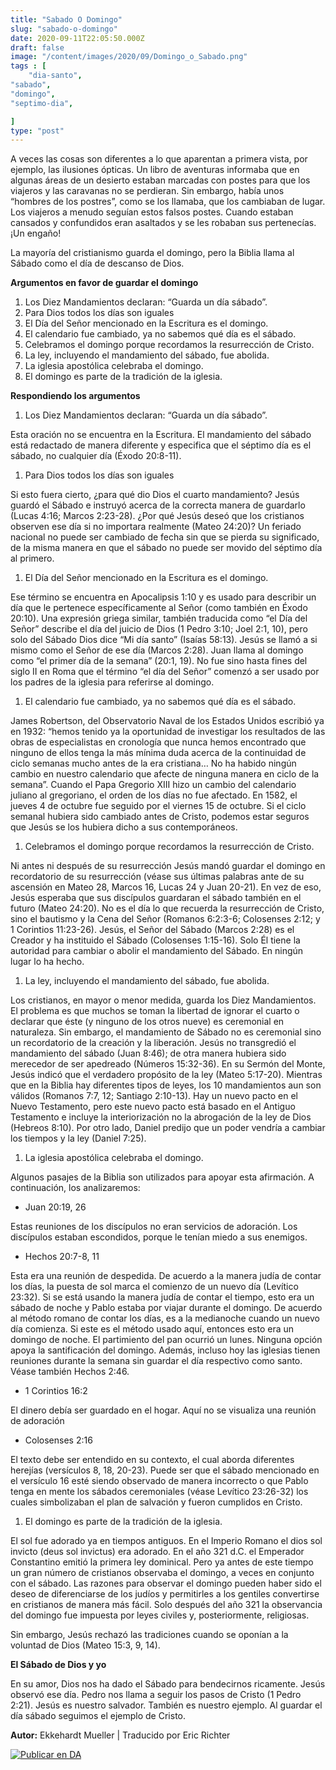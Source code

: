 ```yaml
---
title: "Sabado O Domingo"
slug: "sabado-o-domingo"
date: 2020-09-11T22:05:50.000Z
draft: false
image: "/content/images/2020/09/Domingo_o_Sabado.png"
tags : [
    "dia-santo",
"sabado",
"domingo",
"septimo-dia",

]
type: "post"
---
```


  A veces las cosas son diferentes a lo que aparentan a primera vista, por ejemplo, las ilusiones ópticas. Un libro de aventuras informaba que en algunas áreas de un desierto estaban marcadas con postes para que los viajeros y las caravanas no se perdieran. Sin embargo, había unos “hombres de los postres”, como se los llamaba, que los cambiaban de lugar. Los viajeros a menudo seguían estos falsos postes. Cuando estaban cansados y confundidos eran asaltados y se les robaban sus pertenecías. ¡Un engaño!

La mayoría del cristianismo guarda el domingo, pero la Biblia llama al Sábado como el día de descanso de Dios.

**Argumentos en favor de guardar el domingo**


1. Los Diez Mandamientos declaran: “Guarda un día sábado”.
2. Para Dios todos los días son iguales
3. El Día del Señor mencionado en la Escritura es el domingo.
4. El calendario fue cambiado, ya no sabemos qué día es el sábado.
5. Celebramos el domingo porque recordamos la resurrección de Cristo.
6. La ley, incluyendo el mandamiento del sábado, fue abolida.
7. La iglesia apostólica celebraba el domingo.
8. El domingo es parte de la tradición de la iglesia.

**Respondiendo los argumentos**


1. Los Diez Mandamientos declaran: “Guarda un día sábado”.

Esta oración no se encuentra en la Escritura. El mandamiento del sábado está redactado de manera diferente y especifica que el séptimo día es el sábado, no cualquier día (Éxodo 20:8-11).


1. Para Dios todos los días son iguales

Si esto fuera cierto, ¿para qué dio Dios el cuarto mandamiento? Jesús guardó el Sábado e instruyó acerca de la correcta manera de guardarlo (Lucas 4:16; Marcos 2:23-28). ¿Por qué Jesús deseó que los cristianos observen ese día si no importara realmente (Mateo 24:20)? Un feriado nacional no puede ser cambiado de fecha sin que se pierda su significado, de la misma manera en que el sábado no puede ser movido del séptimo día al primero.


1. El Día del Señor mencionado en la Escritura es el domingo.

Ese término se encuentra en Apocalipsis 1:10 y es usado para describir un día que le pertenece específicamente al Señor (como también en Éxodo 20:10). Una expresión griega similar, también traducida como “el Día del Señor” describe el día del juicio de Dios (1 Pedro 3:10; Joel 2:1, 10), pero solo del Sábado Dios dice “Mi día santo” (Isaías 58:13). Jesús se llamó a si mismo como el Señor de ese día (Marcos 2:28). Juan llama al domingo como “el primer día de la semana” (20:1, 19). No fue sino hasta fines del siglo II en Roma que el término “el día del Señor” comenzó a ser usado por los padres de la iglesia para referirse al domingo.


1. El calendario fue cambiado, ya no sabemos qué día es el sábado.

James Robertson, del Observatorio Naval de los Estados Unidos escribió ya en 1932: “hemos tenido ya la oportunidad de investigar los resultados de las obras de especialistas en cronología que nunca hemos encontrado que ninguno de ellos tenga la más mínima duda acerca de la continuidad de ciclo semanas mucho antes de la era cristiana… No ha habido ningún cambio en nuestro calendario que afecte de ninguna manera en ciclo de la semana”. Cuando el Papa Gregorio XIII hizo un cambio del calendario juliano al gregoriano, el orden de los días no fue afectado. En 1582, el jueves 4 de octubre fue seguido por el viernes 15 de octubre. Si el ciclo semanal hubiera sido cambiado antes de Cristo, podemos estar seguros que Jesús se los hubiera dicho a sus contemporáneos.


1. Celebramos el domingo porque recordamos la resurrección de Cristo.

Ni antes ni después de su resurrección Jesús mandó guardar el domingo en recordatorio de su resurrección (véase sus últimas palabras ante de su ascensión en Mateo 28, Marcos 16, Lucas 24 y Juan 20-21). En vez de eso, Jesús esperaba que sus discípulos guardaran el sábado también en el futuro (Mateo 24:20). No es el día lo que recuerda la resurrección de Cristo, sino el bautismo y la Cena del Señor (Romanos 6:2:3-6; Colosenses 2:12; y 1 Corintios 11:23-26). Jesús, el Señor del Sábado (Marcos 2:28) es el Creador y ha instituido el Sábado (Colosenses 1:15-16). Solo Él tiene la autoridad para cambiar o abolir el mandamiento del Sábado. En ningún lugar lo ha hecho.


1. La ley, incluyendo el mandamiento del sábado, fue abolida.

Los cristianos, en mayor o menor medida, guarda los Diez Mandamientos. El problema es que muchos se toman la libertad de ignorar el cuarto o declarar que éste (y ninguno de los otros nueve) es ceremonial en naturaleza. Sin embargo, el mandamiento de Sábado no es ceremonial sino un recordatorio de la creación y la liberación. Jesús no transgredió el mandamiento del sábado (Juan 8:46); de otra manera hubiera sido merecedor de ser apedreado (Números 15:32-36). En su Sermón del Monte, Jesús indicó que el verdadero propósito de la ley (Mateo 5:17-20). Mientras que en la Biblia hay diferentes tipos de leyes, los 10 mandamientos aun son válidos (Romanos 7:7, 12; Santiago 2:10-13). Hay un nuevo pacto en el Nuevo Testamento, pero este nuevo pacto está basado en el Antiguo Testamento e incluye la interiorización no la abrogación de la ley de Dios (Hebreos 8:10). Por otro lado, Daniel predijo que un poder vendría a cambiar los tiempos y la ley (Daniel 7:25).


1. La iglesia apostólica celebraba el domingo.

Algunos pasajes de la Biblia son utilizados para apoyar esta afirmación. A continuación, los analizaremos:


* Juan 20:19, 26

Estas reuniones de los discípulos no eran servicios de adoración. Los discípulos estaban escondidos, porque le tenían miedo a sus enemigos.


* Hechos 20:7-8, 11

Esta era una reunión de despedida. De acuerdo a la manera judía de contar los días, la puesta de sol marca el comienzo de un nuevo día (Levítico 23:32). Si se está usando la manera judía de contar el tiempo, esto era un sábado de noche y Pablo estaba por viajar durante el domingo. De acuerdo al método romano de contar los días, es a la medianoche cuando un nuevo día comienza. Si este es el método usado aquí, entonces esto era un domingo de noche. El partimiento del pan ocurrió un lunes. Ninguna opción apoya la santificación del domingo. Además, incluso hoy las iglesias tienen reuniones durante la semana sin guardar el día respectivo como santo. Véase también Hechos 2:46.


* 1 Corintios 16:2

El dinero debía ser guardado en el hogar. Aquí no se visualiza una reunión de adoración


* Colosenses 2:16

El texto debe ser entendido en su contexto, el cual aborda diferentes herejías (versículos 8, 18, 20-23). Puede ser que el sábado mencionado en el versículo 16 esté siendo observado de manera incorrecto o que Pablo tenga en mente los sábados ceremoniales (véase Levítico 23:26-32) los cuales simbolizaban el plan de salvación y fueron cumplidos en Cristo.


1. El domingo es parte de la tradición de la iglesia.

El sol fue adorado ya en tiempos antiguos. En el Imperio Romano el dios sol invicto (deus sol invictus) era adorado. En el año 321 d.C. el Emperador Constantino emitió la primera ley dominical. Pero ya antes de este tiempo un gran número de cristianos observaba el domingo, a veces en conjunto con el sábado. Las razones para observar el domingo pueden haber sido el deseo de diferenciarse de los judíos y permitirles a los gentiles convertirse en cristianos de manera más fácil. Solo después del año 321 la observancia del domingo fue impuesta por leyes civiles y, posteriormente, religiosas.

Sin embargo, Jesús rechazó las tradiciones cuando se oponían a la voluntad de Dios (Mateo 15:3, 9, 14).

**El Sábado de Dios y yo**

En su amor, Dios nos ha dado el Sábado para bendecirnos ricamente. Jesús observó ese día. Pedro nos llama a seguir los pasos de Cristo (1 Pedro 2:21). Jesús es nuestro salvador. También es nuestro ejemplo. Al guardar el día sábado seguimos el ejemplo de Cristo.

**Autor:** Ekkehardt Mueller | Traducido por Eric Richter

  [![Publicar en DA](/content/images/2020/06/Publicar_DA.png)](/quieres-publicar-en-da/) 